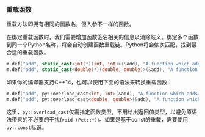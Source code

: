 ### 重载函数

重载方法即拥有相同的函数名，但入参不一样的函数。


在绑定重载函数时，我们需要增加函数签名相关的信息以消除歧义。绑定多个函数到同一个Python名称，将会自动创建函数重载链。Python将会依次匹配，找到最合适的重载函数。

```c++
m.def("add", static_cast<int(*)(int, int)>(&add), "A function which adds two int numbers");
m.def("add", static_cast<double(*)(double, double)>(&add), "A function which adds two double numbers");
```

如果你的编译器支持C++14，也可以使用下面的语法来转换重载函数：
```c++
m.def("add", py::overload_cast<int, int>(&add), "A function which adds two int numbers");
m.def("add", py::overload_cast<double, double>(&add), "A function which adds two double numbers");
```

这里，`py::overload_cast`仅需指定函数类型，不用给出返回值类型，以避免原语法带来的不必要的干扰(`void (Pet::*)`)。如果是基于const的重载，需要使用`py::const`标识。

